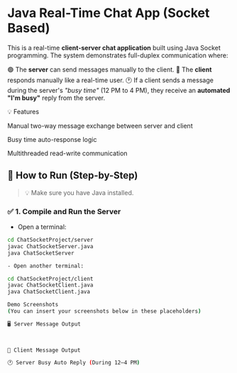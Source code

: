 # Java Real-Time Chat App (Socket Based)

This is a real-time **client-server chat application** built using Java Socket programming. The system demonstrates full-duplex communication where:

🟢 The **server** can send messages manually to the client.
🔵 The **client** responds manually like a real-time user.
🕐 If a client sends a message during the server's *"busy time"* (12 PM to 4 PM), they receive an **automated "I'm busy"** reply from the server.

💡 Features

Manual two-way message exchange between server and client

Busy time auto-response logic

Multithreaded read-write communication

## 🚀 How to Run (Step-by-Step)

> 💡 Make sure you have Java installed.

### ✅ 1. Compile and Run the Server

- Open a terminal:

```bash
cd ChatSocketProject/server
javac ChatSocketServer.java
java ChatSocketServer

- Open another terminal:

cd ChatSocketProject/client
javac ChatSocketClient.java
java ChatSocketClient.java

Demo Screenshots
(You can insert your screenshots below in these placeholders)

🖥️ Server Message Output
  
  

💬 Client Message Output

🕐 Server Busy Auto Reply (During 12–4 PM)
